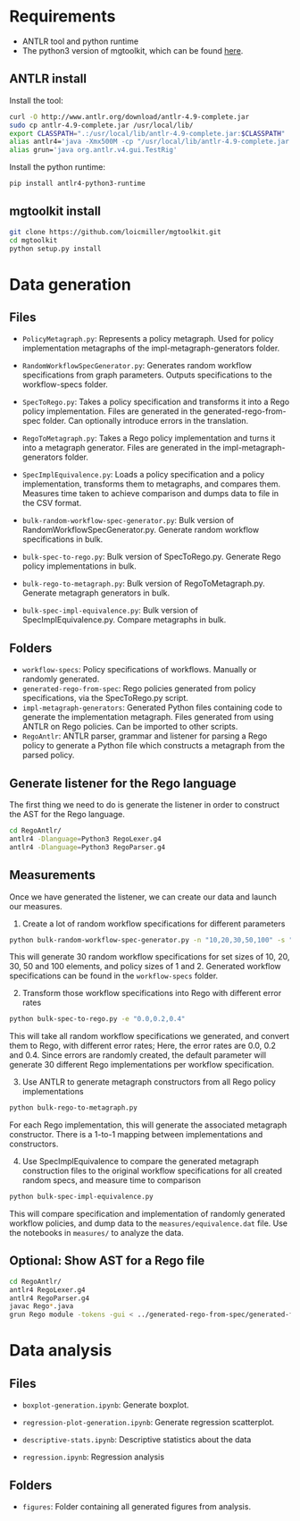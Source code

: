 # Requirements

- ANTLR tool and python runtime
- The python3 version of mgtoolkit, which can be found [here](https://github.com/loicmiller/mgtoolkit).

## ANTLR install

Install the tool:
```bash
curl -O http://www.antlr.org/download/antlr-4.9-complete.jar
sudo cp antlr-4.9-complete.jar /usr/local/lib/
export CLASSPATH=".:/usr/local/lib/antlr-4.9-complete.jar:$CLASSPATH"
alias antlr4='java -Xmx500M -cp "/usr/local/lib/antlr-4.9-complete.jar:$CLASSPATH" org.antlr.v4.Tool'
alias grun='java org.antlr.v4.gui.TestRig'
```

Install the python runtime:
```bash
pip install antlr4-python3-runtime
```

## mgtoolkit install

```bash
git clone https://github.com/loicmiller/mgtoolkit.git
cd mgtoolkit
python setup.py install
```


# Data generation

## Files

- `PolicyMetagraph.py`: Represents a policy metagraph. Used for policy implementation metagraphs of the impl-metagraph-generators folder.
- `RandomWorkflowSpecGenerator.py`: Generates random workflow specifications from graph parameters. Outputs specifications to the workflow-specs folder.
- `SpecToRego.py`: Takes a policy specification and transforms it into a Rego policy implementation. Files are generated in the generated-rego-from-spec folder. Can optionally introduce errors in the translation.
- `RegoToMetagraph.py`: Takes a Rego policy implementation and turns it into a metagraph generator. Files are generated in the impl-metagraph-generators folder.
- `SpecImplEquivalence.py`: Loads a policy specification and a policy implementation, transforms them to metagraphs, and compares them. Measures time taken to achieve comparison and dumps data to file in the CSV format.


- `bulk-random-workflow-spec-generator.py`: Bulk version of RandomWorkflowSpecGenerator.py. Generate random workflow specifications in bulk.
- `bulk-spec-to-rego.py`: Bulk version of SpecToRego.py. Generate Rego policy implementations in bulk.
- `bulk-rego-to-metagraph.py`: Bulk version of RegoToMetagraph.py. Generate metagraph generators in bulk.
- `bulk-spec-impl-equivalence.py`: Bulk version of SpecImplEquivalence.py. Compare metagraphs in bulk.


## Folders

- `workflow-specs`: Policy specifications of workflows. Manually or randomly generated.
- `generated-rego-from-spec`: Rego policies generated from policy specifications, via the SpecToRego.py script.
- `impl-metagraph-generators`: Generated Python files containing code to generate the implementation metagraph. Files generated from using ANTLR on Rego policies. Can be imported to other scripts.
- `RegoAntlr`: ANTLR parser, grammar and listener for parsing a Rego policy to generate a Python file which constructs a metagraph from the parsed policy.


## Generate listener for the Rego language

The first thing we need to do is generate the listener in order to construct the AST for the Rego language.

```bash
cd RegoAntlr/
antlr4 -Dlanguage=Python3 RegoLexer.g4
antlr4 -Dlanguage=Python3 RegoParser.g4
```


## Measurements

Once we have generated the listener, we can create our data and launch our measures.


1. Create a lot of random workflow specifications for different parameters

```bash
python bulk-random-workflow-spec-generator.py -n "10,20,30,50,100" -s "1,2"
```

This will generate 30 random workflow specifications for set sizes of 10, 20, 30, 50 and 100 elements, and policy sizes of 1 and 2.
Generated workflow specifications can be found in the `workflow-specs` folder.


2. Transform those workflow specifications into Rego with different error rates

```bash
python bulk-spec-to-rego.py -e "0.0,0.2,0.4"
```

This will take all random workflow specifications we generated, and convert them to Rego, with different error rates; Here, the error rates are 0.0, 0.2 and 0.4.
Since errors are randomly created, the default parameter will generate 30 different Rego implementations per workflow specification.


3. Use ANTLR to generate metagraph constructors from all Rego policy implementations

```bash
python bulk-rego-to-metagraph.py
```

For each Rego implementation, this will generate the associated metagraph constructor.
There is a 1-to-1 mapping between implementations and constructors.


4. Use SpecImplEquivalence to compare the generated metagraph construction files to the original workflow specifications for all created random specs, and measure time to comparison

```bash
python bulk-spec-impl-equivalence.py
```

This will compare specification and implementation of randomly generated workflow policies, and dump data to the `measures/equivalence.dat` file.
Use the notebooks in `measures/` to analyze the data.



## Optional: Show AST for a Rego file

```bash
cd RegoAntlr/
antlr4 RegoLexer.g4
antlr4 RegoParser.g4
javac Rego*.java
grun Rego module -tokens -gui < ../generated-rego-from-spec/generated-from-manual/movie-wfs.rego
```



# Data analysis

## Files

- `boxplot-generation.ipynb`: Generate boxplot.
- `regression-plot-generation.ipynb`: Generate regression scatterplot.


- `descriptive-stats.ipynb`: Descriptive statistics about the data
- `regression.ipynb`: Regression analysis

## Folders

- `figures`: Folder containing all generated figures from analysis.
